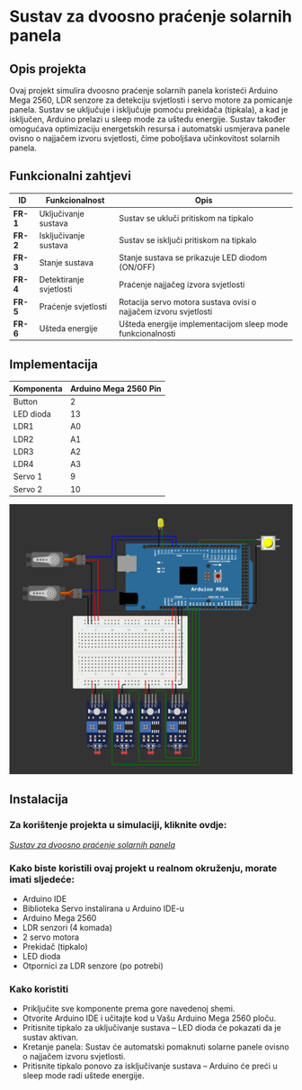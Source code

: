 # Sustav za dvoosno praćenje solarnih panela

## Opis projekta

Ovaj projekt simulira dvoosno praćenje solarnih panela koristeći Arduino Mega 2560, LDR senzore za detekciju svjetlosti i servo motore za pomicanje panela. Sustav se uključuje i isključuje pomoću prekidača (tipkala), a kad je isključen, Arduino prelazi u sleep mode za uštedu energije. Sustav također omogućava optimizaciju energetskih resursa i automatski usmjerava panele ovisno o najjačem izvoru svjetlosti, čime poboljšava učinkovitost solarnih panela.

## Funkcionalni zahtjevi

| ID       | Funkcionalnost      | Opis                                                     |
| -------- | ------------------- | -------------------------------------------------------- |
| **FR-1** | Uključivanje sustava   | Sustav se ukluči pritiskom na tipkalo                 |
| **FR-2** | Isključivanje sustava  | Sustav se isključi pritiskom na tipkalo               |
| **FR-3** | Stanje sustava  | Stanje sustava se prikazuje LED diodom (ON/OFF)              |
| **FR-4** | Detektiranje svjetlosti  | Praćenje najjačeg izvora svjetlosti                 |
| **FR-5** | Praćenje svjetlosti  | Rotacija servo motora sustava ovisi o najjačem izvoru svjetlosti  |
| **FR-6** | Ušteda energije  | Ušteda energije implementacijom sleep mode funkcionalnosti  |


## Implementacija

| Komponenta | Arduino Mega 2560 Pin |
|-------------------|-------------------|
| Button | 2 |
| LED dioda  | 13 |
| LDR1  | A0 |
| LDR2 | A1 |
| LDR3 | A2 |
| LDR4 | A3 |
| Servo 1 | 9 |
| Servo 2 | 10 |

![Slilka spoja](./SlikaSpoja.png)

## Instalacija

### Za korištenje projekta u simulaciji, kliknite ovdje:

[*Sustav za dvoosno praćenje solarnih panela*](https://wokwi.com/projects/429448946340375553)

### Kako biste koristili ovaj projekt u realnom okruženju, morate imati sljedeće:
- Arduino IDE
- Biblioteka Servo instalirana u Arduino IDE-u
- Arduino Mega 2560
- LDR senzori (4 komada)
- 2 servo motora
- Prekidač (tipkalo)
- LED dioda
- Otpornici za LDR senzore (po potrebi)

### Kako koristiti
- Priključite sve komponente prema gore navedenoj shemi.
- Otvorite Arduino IDE i učitajte kod u Vašu Arduino Mega 2560 ploču.
- Pritisnite tipkalo za uključivanje sustava – LED dioda će pokazati da je sustav aktivan.
- Kretanje panela: Sustav će automatski pomaknuti solarne panele ovisno o najjačem izvoru svjetlosti.
- Pritisnite tipkalo ponovo za isključivanje sustava – Arduino će preći u sleep mode radi uštede energije.
